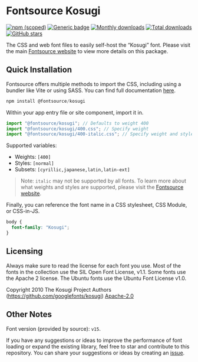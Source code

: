 # Fontsource Kosugi

[![npm (scoped)](https://img.shields.io/npm/v/@fontsource/kosugi?color=brightgreen)](https://www.npmjs.com/package/@fontsource/kosugi) [![Generic badge](https://img.shields.io/badge/fontsource-passing-brightgreen)](https://github.com/fontsource/fontsource) [![Monthly downloads](https://badgen.net/npm/dm/@fontsource/kosugi)](https://github.com/fontsource/fontsource) [![Total downloads](https://badgen.net/npm/dt/@fontsource/kosugi)](https://github.com/fontsource/fontsource) [![GitHub stars](https://img.shields.io/github/stars/fontsource/fontsource.svg?style=social&label=Star)](https://github.com/fontsource/fontsource/stargazers)

The CSS and web font files to easily self-host the “Kosugi” font. Please visit the main [Fontsource website](https://fontsource.org/fonts/kosugi) to view more details on this package.

## Quick Installation

Fontsource offers multiple methods to import the CSS, including using a bundler like Vite or using SASS. You can find full documentation [here](https://fontsource.org/docs/getting-started/introduction).

```javascript
npm install @fontsource/kosugi
```

Within your app entry file or site component, import it in.

```javascript
import "@fontsource/kosugi"; // Defaults to weight 400
import "@fontsource/kosugi/400.css"; // Specify weight
import "@fontsource/kosugi/400-italic.css"; // Specify weight and style
```

Supported variables:
- Weights: `[400]`
- Styles: `[normal]`
- Subsets: `[cyrillic,japanese,latin,latin-ext]`

> Note: `italic` may not be supported by all fonts. To learn more about what weights and styles are supported, please visit the [Fontsource website](https://fontsource.org/fonts/kosugi).

Finally, you can reference the font name in a CSS stylesheet, CSS Module, or CSS-in-JS.

```css
body {
  font-family: "Kosugi";
}
```

## Licensing
Always make sure to read the license for each font you use. Most of the fonts in the collection use the SIL Open Font License, v1.1. Some fonts use the Apache 2 license. The Ubuntu fonts use the Ubuntu Font License v1.0.

Copyright 2010 The Kosugi Project Authors (https://github.com/googlefonts/kosugi)
[Apache-2.0](http://www.apache.org/licenses/LICENSE-2.0.html)

## Other Notes
Font version (provided by source): `v15`.

If you have any suggestions or ideas to improve the performance of font loading or expand the existing library, feel free to star and contribute to this repository. You can share your suggestions or ideas by creating an [issue](https://github.com/fontsource/fontsource/issues).